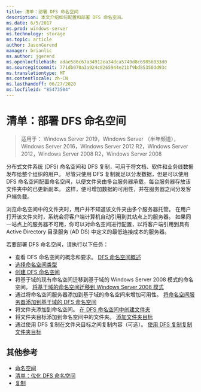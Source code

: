 ```yaml
---
title: 清单：部署 DFS 命名空间
description: 本文介绍如何配置和部署 DFS 命名空间。
ms.date: 6/5/2017
ms.prod: windows-server
ms.technology: storage
ms.topic: article
author: JasonGerend
manager: brianlic
ms.author: jgerend
ms.openlocfilehash: adae586c67a34912ea34dca5749d8c69856033d0
ms.sourcegitcommit: 771db070a3a924c8265944e21bf9bd85350dd93c
ms.translationtype: MT
ms.contentlocale: zh-CN
ms.lasthandoff: 06/27/2020
ms.locfileid: "85473504"
---
```

# <a name="checklist-deploy-dfs-namespaces"></a>清单：部署 DFS 命名空间

> 适用于： Windows Server 2019，Windows Server （半年频道），Windows Server 2016，Windows Server 2012 R2，Windows Server 2012，Windows Server 2008 R2，Windows Server 2008

分布式文件系统 (DFS) 命名空间和 DFS 复制，可用于将文档、软件和业务线数据发布给整个组织的用户。 尽管只使用 DFS 复制就足以分发数据，但是可以使用 DFS 命名空间配置命名空间，以便文件夹由多台服务器承载，每台服务器存放该文件夹中的已更新副本。 这样，便可增加数据的可用性，并在服务器之间分发客户端负载。

浏览命名空间中的文件夹时，用户并不知道该文件夹由多个服务器托管。 在用户打开该文件夹时，系统会将客户端计算机自动引用到其站点上的服务器。 如果同一站点上的服务器不可用，你可以对命名空间进行配置，以将客户端引用到具有 Active Directory 目录服务 (AD DS) 中定义的最低连接成本的服务器。

若要部署 DFS 命名空间，请执行以下任务：

-   查看 DFS 命名空间的概念和要求。
[DFS 命名空间概述](dfs-overview.md)
-   [选择命名空间类型](choose-a-namespace-type.md)
-   [创建 DFS 命名空间](create-a-dfs-namespace.md)
-   将基于域的现有命名空间迁移到基于域的 Windows Server 2008 模式的命名空间。 [将基于域的命名空间迁移到 Windows Server 2008 模式](migrate-a-domain-based-namespace-to-windows-server-2008-mode.md)
-   通过将命名空间服务器添加到基于域的命名空间来增加可用性。 [将命名空间服务器添加到基于域的 DFS 命名空间](add-namespace-servers-to-a-domain-based-dfs-namespace.md)
-   将文件夹添加到命名空间。 [在 DFS 命名空间中创建文件夹](create-a-folder-in-a-dfs-namespace.md)
-   将文件夹目标添加到命名空间中的文件夹。 [添加文件夹目标](add-folder-targets.md)
-   通过使用 DFS 复制在文件夹目标之间复制内容（可选）。 [使用 DFS 复制复制文件夹目标](replicate-folder-targets-using-dfs-replication.md)


## <a name="additional-references"></a>其他参考

-   [命名空间](https://technet.microsoft.com/library/cc771914(v=ws.11).aspx)
-   [清单：优化 DFS 命名空间](checklist-tune-a-dfs-namespace.md)
-   [复制](https://technet.microsoft.com/library/cc770278(v=ws.11).aspx)


